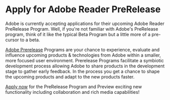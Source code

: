 # Apply for Adobe Reader PreRelease

Adobe is currently accepting applications for their upcoming Adobe Reader PreRelease Program. Well, if you're not familiar with Adobe's PreRelease program, think of it like the typical Beta Program but a little more of a pre-cursor to a beta.

<a href="http://prerelease.adobe.com/">Adobe Prerelease</a> Programs are your chance to experience, evaluate and influence upcoming products & technologies from Adobe within a smaller, more focused user environment. Prerelease Programs facilitate a symbiotic development process allowing Adobe to share products in the development stage to gather early feedback. In the process you get a chance to shape the upcoming products and adapt to the new products faster.

<a href="http://www.adobe.com/cfusion/mmform/index.cfm?name=reader_prerelease_interest">Apply now</a> for the PreRelease Program and Preview exciting new functionality including collaboration and rich media capabilities!